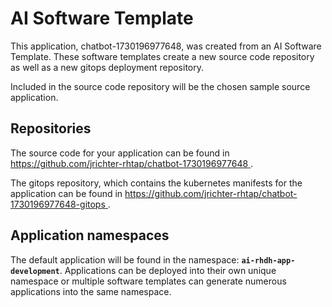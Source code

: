 # AI Software Template

This application, chatbot-1730196977648, was created from an AI Software Template. These software templates create a new source code repository as well as a new gitops deployment repository.

Included in the source code repository will be the chosen sample source application.

## Repositories

The source code for your application can be found in [https://github.com/jrichter-rhtap/chatbot-1730196977648 ](https://github.com/jrichter-rhtap/chatbot-1730196977648 ).
 
The gitops repository, which contains the kubernetes manifests for the application can be found in 
[https://github.com/jrichter-rhtap/chatbot-1730196977648-gitops ](https://github.com/jrichter-rhtap/chatbot-1730196977648-gitops ). 

## Application namespaces 

The default application will be found in the namespace: **`ai-rhdh-app-development`**. Applications can be deployed into their own unique namespace or multiple software templates can generate numerous applications into the same namespace.